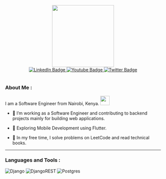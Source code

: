 <div id="header" align="center">
  <img src="https://media.giphy.com/media/Uaxj062PavgqZRhVkS/giphy.gif" width="200"/>
  <div id="badges">
  <a href="https://www.linkedin.com/in/sharlene-mutuku-86571518b/">
    <img src="https://img.shields.io/badge/LinkedIn-blue?style=for-the-badge&logo=linkedin&logoColor=white" alt="LinkedIn Badge"/>
  </a>
  <a href="your-youtube-URL">
    <img src="https://img.shields.io/badge/YouTube-red?style=for-the-badge&logo=youtube&logoColor=white" alt="Youtube Badge"/>
  </a>
  <a href="your-twitter-URL">
    <img src="https://img.shields.io/badge/Twitter-blue?style=for-the-badge&logo=twitter&logoColor=white" alt="Twitter Badge"/>
  </a>
</div>
  <h1>
</h1>
</div>
  
  ### About Me :

  I am a Software Engineer from Nairobi, Kenya. 
   <img src="https://media.giphy.com/media/hvRJCLFzcasrR4ia7z/giphy.gif" width="30px"/>

  - :telescope: I’m working as a Software Engineer and contributing to backend projects mainly for building web applications.

  - :seedling: Exploring Mobile Development using Flutter.
  
  - :brown_heart: In my free time, I solve problems on LeetCode and read technical books.
  
  ---
  ### Languages and Tools :

  ![Django](https://img.shields.io/badge/django-%23092E20.svg?style=for-the-badge&logo=django&logoColor=white)
  ![DjangoREST](https://img.shields.io/badge/DJANGO-REST-ff1709?style=for-the-badge&logo=django&logoColor=white&color=ff1709&labelColor=gray)
  ![Postgres](https://img.shields.io/badge/postgres-%23316192.svg?style=for-the-badge&logo=postgresql&logoColor=white)

